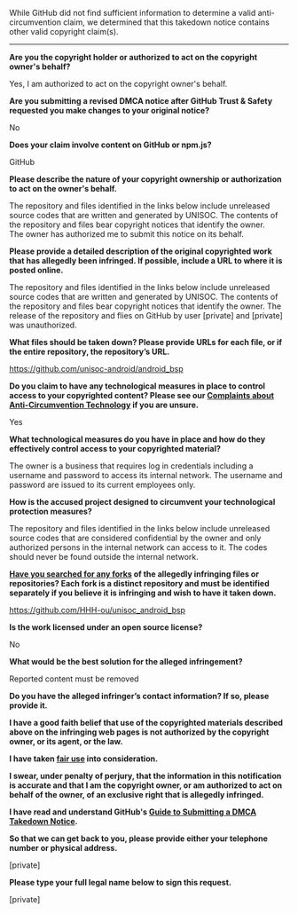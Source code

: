 While GitHub did not find sufficient information to determine a valid anti-circumvention claim, we determined that this takedown notice contains other valid copyright claim(s).

---

**Are you the copyright holder or authorized to act on the copyright owner's behalf?**

Yes, I am authorized to act on the copyright owner's behalf.

**Are you submitting a revised DMCA notice after GitHub Trust & Safety requested you make changes to your original notice?**

No

**Does your claim involve content on GitHub or npm.js?**

GitHub

**Please describe the nature of your copyright ownership or authorization to act on the owner's behalf.**

The repository and files identified in the links below include unreleased source codes that are written and generated by UNISOC. The contents of the repository and files bear copyright notices that identify the owner.  
The owner has authorized me to submit this notice on its behalf.

**Please provide a detailed description of the original copyrighted work that has allegedly been infringed. If possible, include a URL to where it is posted online.**

The repository and files identified in the links below include unreleased source codes that are written and generated by UNISOC. The contents of the repository and files bear copyright notices that identify the owner. The release of the repository and flies on GitHub by user [private] and [private] was unauthorized.

**What files should be taken down? Please provide URLs for each file, or if the entire repository, the repository’s URL.**

https://github.com/unisoc-android/android_bsp

**Do you claim to have any technological measures in place to control access to your copyrighted content? Please see our <a href="https://docs.github.com/articles/guide-to-submitting-a-dmca-takedown-notice#complaints-about-anti-circumvention-technology">Complaints about Anti-Circumvention Technology</a> if you are unsure.**

Yes

**What technological measures do you have in place and how do they effectively control access to your copyrighted material?**

The owner is a business that requires log in credentials including a username and password to access its internal network. The username and password are issued to its current employees only.

**How is the accused project designed to circumvent your technological protection measures?**

The repository and files identified in the links below include unreleased source codes that are considered confidential by the owner and only authorized persons in the internal network can access to it. The codes should never be found outside the internal network.

**<a href="https://docs.github.com/articles/dmca-takedown-policy#b-what-about-forks-or-whats-a-fork">Have you searched for any forks</a> of the allegedly infringing files or repositories? Each fork is a distinct repository and must be identified separately if you believe it is infringing and wish to have it taken down.**

https://github.com/HHH-ou/unisoc_android_bsp

**Is the work licensed under an open source license?**

No

**What would be the best solution for the alleged infringement?**

Reported content must be removed

**Do you have the alleged infringer’s contact information? If so, please provide it.**

**I have a good faith belief that use of the copyrighted materials described above on the infringing web pages is not authorized by the copyright owner, or its agent, or the law.**

**I have taken <a href="https://www.lumendatabase.org/topics/22">fair use</a> into consideration.**

**I swear, under penalty of perjury, that the information in this notification is accurate and that I am the copyright owner, or am authorized to act on behalf of the owner, of an exclusive right that is allegedly infringed.**

**I have read and understand GitHub's <a href="https://docs.github.com/articles/guide-to-submitting-a-dmca-takedown-notice/">Guide to Submitting a DMCA Takedown Notice</a>.**

**So that we can get back to you, please provide either your telephone number or physical address.**

[private]

**Please type your full legal name below to sign this request.**

[private]
